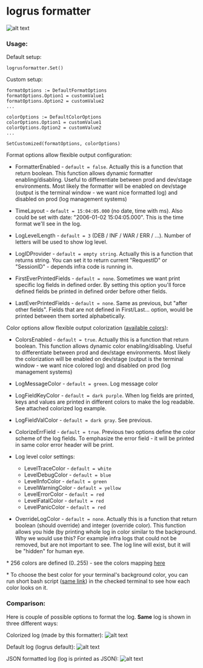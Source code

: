 # logrus formatter


![alt text](https://github.com/gtforge/rex_common/blob/master/log_formatter/readme_files/formatted.png "Example")

### Usage:

Default setup:
```
logrusformatter.Set()
```

Custom setup:
```
formatOptions := DefaultFormatOptions
formatOptions.Option1 = customValue1
formatOptions.Option2 = customValue2
...

colorOptions := DefaultColorOptions
colorOptions.Option1 = customValue1
colorOptions.Option2 = customValue2
...

SetCustomized(formatOptions, colorOptions)
```

Format options allow flexible output configuration:

- FormatterEnabled - `default = false`.
Actually this is a function that return boolean. This function allows
dynamic formatter enabling/disabling. Useful to differentiate between prod
and dev/stage environments. Most likely the formatter will be enabled on
dev/stage (output is the terminal window - we want nice formatted log) and
disabled on prod (log management systems)

- TimeLayout - `default = 15:04:05.000` (no date, time with ms).
Also could be set with date: "2006-01-02 15:04:05.000". This is the time
format we'll see in the log.

- LogLevelLength - `default = 3` (DEB / INF / WAR / ERR / ...).
Number of letters will be used to show log level.

- LogIDProvider - `default = empty string`.
Actually this is a function that returns string. You can set it to return
current "RequestID" or "SessionID" - depends infra code is running in.

- FirstEverPrintedFields - `default = none`. Sometimes we want print specific
log fields in defined order. By setting this option you'll force defined fields
be printed in defined order before other fields.

- LastEverPrintedFields - `default = none`. Same as previous, but "after other
fields". Fields that are not defined in First/Last... option, would be printed
between them sorted alphabetically.


Color options allow flexible output colorization ([available colors](https://github.com/artiomgiza/go-color-256)):

- ColorsEnabled - `default = true`.
Actually this is a function that return boolean. This function allows
dynamic color enabling/disabling. Useful to differentiate between prod
and dev/stage environments. Most likely the colorization will be enabled on
dev/stage (output is the terminal window - we want nice colored log) and
disabled on prod (log management systems)

- LogMessageColor - `default = green`. Log message color

- LogFieldKeyColor - `default = dark purple`.
When log fields are printed, keys and values are printed in different colors
to make the log readable. See attached colorized log example.

- LogFieldValColor - `default = dark gray`. See previous.

- ColorizeErrField - `default = true`.
Previous two options define the color scheme of the log fields. To emphasize
the error field - it will be printed in same color error header will be print.

- Log level color settings:
    - LevelTraceColor   - `default = white`
    - LevelDebugColor   - `default = blue`
    - LevelInfoColor    - `default = green`
    - LevelWarningColor - `default = yellow`
    - LevelErrorColor   - `default = red`
    - LevelFatalColor   - `default = red`
    - LevelPanicColor   - `default = red`

- OverrideLogColor - `default = none`.
Actually this is a function that return boolean (should override) and
integer (override color). This function allows you hide (by printing whole
log in color similar to the background. Why we would use this? For
example infra logs that could not be removed, but are not important to see.
The log line will exist, but it will be "hidden" for human eye.

\* 256 colors are defined (0..255) - see the colors mapping
[here](https://github.com/artiomgiza/go-color-256)

\* To choose the best color for your terminal's background color, you
can run short bash script ([same link](https://github.com/artiomgiza/go-color-256))
in the checked terminal to see how each color looks on it.


### Comparison:

Here is couple of possible options to format the log. **Same** log is shown
in three different ways:

Colorized log (made by this formatter):
![alt text](https://github.com/gtforge/rex_common/blob/master/log_formatter/readme_files/formatted.png "Example")

Default log (logrus default):
![alt text](https://github.com/gtforge/rex_common/blob/master/log_formatter/readme_files/default-formatter.png "Example")

JSON formatted log (log is printed as JSON):
![alt text](https://github.com/gtforge/rex_common/blob/master/log_formatter/readme_files/json-formatter.png "Example")

